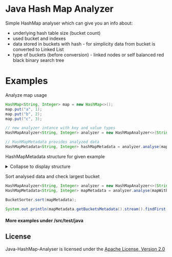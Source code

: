 # Java Hash Map Analyzer

Simple HashMap analyser which can give you an info about:
- underlying hash table size (bucket count)
- used bucket and indexes
- data stored in buckets with hash - for simplicity data from bucket is converted to Linked List 
- type of buckets (before conversion) - linked nodes or self balanced red black binary search tree



# Examples 

Analyze map usage 

```java
HashMap<String, Integer> map = new HashMap<>();
map.put("a", 1);
map.put("b", 2);
map.put("c", 3);

// new analyzer intance with key and value types
HashMapAnalyzer<String, Integer> analyzer = new HashMapAnalyzer<>(String.class, Integer.class);

// HashMapMetadata provides analyzed data
HashMapMetadata<String, Integer> hashMapMetadata = analyzer.analyse(map);
```

HashMapMetadata structure for given example 
<details><summary>Collapse to display structure</summary>

```
HashMapMetadata{
    totalBucketsCount=16, 
    usedBucketsCount=3, 
    bucketsMetadata=
        [
        BucketMetadata{
            bucketIndex=1, 
            nodeType=LINKED_LIST_NODE,
            nodesData=[
                NodeData{
                    key=a, 
                    value=1, 
                    hashCode=97
                    }]}, 
        BucketMetadata{
            bucketIndex=2, 
            nodeType=LINKED_LIST_NODE, 
            nodesData=[
                NodeData{
                    key=b, 
                    value=2, 
                    hashCode=98
                    }]}, 
        BucketMetadata{
            bucketIndex=3, 
            nodeType=LINKED_LIST_NODE, 
            nodesData=[
                NodeData{
                    key=c, 
                    value=3, 
                    hashCode=99
                    }]}
        ]
}
```
</details>

Sort analysed data and check largest bucket

```java
HashMapAnalyzer<String, Integer> analyzer = new HashMapAnalyzer<>(String.class, Integer.class);
HashMapMetadata<String, Integer> mapMetadata = analyzer.analyse(mapWithBucketCollision);

BucketSorter.sort(mapMetadata);

System.out.println(mapMetadata.getBucketsMetadata().stream().findFirst());

```

#### More examples under /src/test/java

## License

Java-HashMap-Analyser is licensed under the [Apache License, Version 2.0](http://www.apache.org/licenses/LICENSE-2.0)
